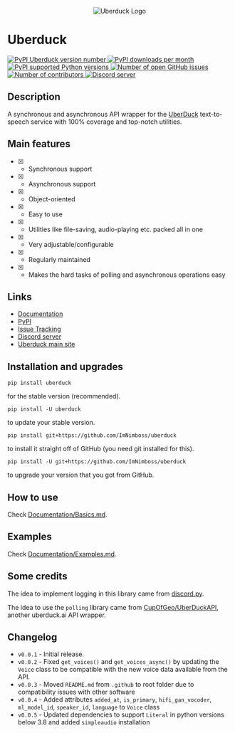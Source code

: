 <p align="center">
    <img src="https://raw.githubusercontent.com/ImNimboss/uberduck/main/.github/assets/uberduck-logo.png" alt="Uberduck Logo">
</p>

# Uberduck

<a href="https://pypi.org/project/uberduck" target="_blank" rel="noopener noreferrer">
    <img src="https://img.shields.io/pypi/v/uberduck.svg?color=9cf&logo=pypi" alt="PyPI Uberduck version number">
    <img src="https://img.shields.io/pypi/dm/uberduck?color=9cf&logo=pypi" alt="PyPI downloads per month">
    <img src="https://img.shields.io/pypi/pyversions/uberduck.svg?color=9cf&logo=pypi" alt="PyPI supported Python versions">
</a>
<a href="https://github.com/ImNimboss/uberduck/issues" target="_blank" rel="noopener noreferrer">
    <img src="https://img.shields.io/github/issues/ImNimboss/uberduck?color=9cf&logo=github" alt="Number of open GitHub issues">
</a>
<a href="https://github.com/ImNimboss/uberduck/contributors" target="_blank" rel="noopener noreferrer">
    <img src="https://img.shields.io/github/contributors/ImNimboss/uberduck?color=9cf&logo=github" alt="Number of contributors">
</a>
<a href="https://discord.gg/FcxqdJ7AQq" target="_blank" rel="noopener noreferrer">
    <img src="https://img.shields.io/discord/930791886522810399?color=9cf&logo=discord&label=discord" alt="Discord server">
</a>

## Description

A synchronous and asynchronous API wrapper for the [UberDuck](https://uberduck.ai) text-to-speech service with 100% coverage and top-notch utilities.

## Main features

- [x] - Synchronous support
- [x] - Asynchronous support
- [x] - Object-oriented
- [x] - Easy to use
- [x] - Utilities like file-saving, audio-playing etc. packed all in one
- [x] - Very adjustable/configurable
- [x] - Regularly maintained
- [x] - Makes the hard tasks of polling and asynchronous operations easy

## Links

* [Documentation](https://github.com/ImNimboss/uberduck/tree/main/Documentation)
* [PyPI](https://pypi.org/project/uberduck)
* [Issue Tracking](https://github.com/ImNimboss/uberduck/issues)
* [Discord server](https://discord.gg/FcxqdJ7AQq)
* [Uberduck main site](https://uberduck.ai)


## Installation and upgrades

```
pip install uberduck
```
for the stable version (recommended).

```
pip install -U uberduck
```
to update your stable version.

```
pip install git+https://github.com/ImNimboss/uberduck
```
to install it straight off of GitHub (you need git installed for this).

```
pip install -U git+https://github.com/ImNimboss/uberduck
```
to upgrade your version that you got from GitHub.

## How to use

Check [Documentation/Basics.md](https://github.com/ImNimboss/uberduck/blob/master/Documentation/Basics.md).

## Examples

Check [Documentation/Examples.md](https://github.com/ImNimboss/uberduck/blob/master/Documentation/Examples.md).

## Some credits

The idea to implement logging in this library came from [discord.py](https://github.com/Rapptz/discord.py).

The idea to use the `polling` library came from [CupOfGeo/UberDuckAPI](https://github.com/CupOfGeo/UberDuckAPI), another uberduck.ai API wrapper.

## Changelog

* `v0.0.1` - Initial release.
* `v0.0.2` - Fixed `get_voices()` and `get_voices_async()` by updating the `Voice` class to be compatible with the new voice data available from the API.
* `v0.0.3` - Moved `README.md` from `.github` to root folder due to compatibility issues with other software
* `v0.0.4` - Added attributes `added_at`, `is_primary`, `hifi_gan_vocoder`, `ml_model_id`, `speaker_id`, `language` to `Voice` class
* `v0.0.5` - Updated dependencies to support `Literal` in python versions below 3.8 and added `simpleaudio` installation